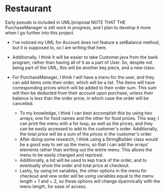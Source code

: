 # Restaurant

Early pseudo is included in UML/proposal
  NOTE THAT THE PurchaseManager is still work in progress, and I plan to develop it more when I go further into this project.

  - I've noticed my UML for Account does not feature a setBalance method, but it is supposed to, so I am writing that here.

  - Additionally, I think It will be easier to take Customer.java from the bank program, rather than having all of it as a part of User. So, despite not being part of the UML, this will be another key piece, and a new class.

  - For PurchaseManager, I think I will have a menu for the user, and they can add items onto their order, which will be a list. The items will have corresponding prices which will be added to their order sum. This sum will then be deducted from their account upon purchase, unless their balance is less than the order price, in which case the order will be cancelled.
    - To my knowledge, I think I can best accomplish this by using two arrays, one for food names and the other for food prices. This way, I can print the menu with a for loop, as well as the prices, and they can be easily accessed to add to the customer's order. Additionally, the total price will be a sum of the prices in the customer's order.
    - After doing some research,  I think using a StringBuilder class would be a good way to set up the menu, so that I can add the arrays' elements rather than wiriting out the entire menu. This allows the menu to be easily changed and repriced.
    - Additionally, a list will be used to kep track of the order, and to eventually show the order and total price at checkout.
    - Lastly, by using int variables, the other options in the menu for checkout and vew order will be using variables equal to the menu length + 1 and + 2, so these options will change dyanmically with the menu length, for ease of access.
